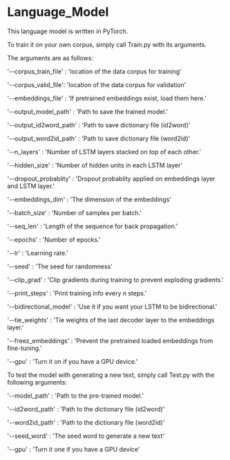 # Language_Model
This language model is written in PyTorch.

To train it on your own corpus, simply call Train.py with its arguments.

The arguments are as follows:

'--corpus_train_file' : 'location of the data corpus for training'

'--corpus_valid_file': 'location of the data corpus for validation'

'--embeddings_file' : 'If pretrained embeddings exist, load them here.'

'--output_model_path' : 'Path to save the trained model.'

'--output_id2word_path' : 'Path to save dictionary file (id2word)'

'--output_word2id_path' : 'Path to save dictionary file (word2id)'

'--n_layers' : 'Number of LSTM layers stacked on top of each other.'

'--hidden_size' : 'Number of hidden units in each LSTM layer'

'--dropout_probablity' : 'Dropout probablity applied on embeddings layer and LSTM layer.'

'--embeddings_dim' : 'The dimension of the embeddings'

'--batch_size' : 'Number of samples per batch.'

'--seq_len' : 'Length of the sequence for back propagation.'

'--epochs' : 'Number of epocks.'

'--lr' : 'Learning rate.'

'--seed' : 'The seed for randomness'

'--clip_grad' : 'Clip gradients during training to prevent exploding gradients.'

'--print_steps' : 'Print training info every n steps.'

'--bidirectional_model' : 'Use it if you want your LSTM to be bidirectional.'

'--tie_weights' : 'Tie weights of the last decoder layer to the embeddings layer.'

'--freez_embeddings' : 'Prevent the pretrained loaded embeddings from fine-tuning.'

'--gpu' : 'Turn it on if you have a GPU device.'



To test the model with generating a new text, simply call Test.py with the following arguments:

'--model_path' : 'Path to the pre-trained model.'

'--id2word_path' : 'Path to the dictionary file (id2word)'

'--word2id_path' : 'Path to the dictionary file (word2id)'

'--seed_word' : 'The seed word to generate a new text'

'--gpu' : 'Turn it one if you have a GPU device'

